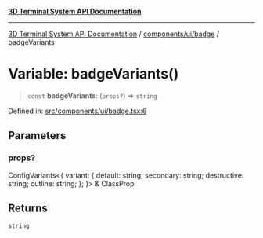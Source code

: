 [**3D Terminal System API Documentation**](../../../../README.md)

***

[3D Terminal System API Documentation](../../../../README.md) / [components/ui/badge](../README.md) / badgeVariants

# Variable: badgeVariants()

> `const` **badgeVariants**: (`props?`) => `string`

Defined in: [src/components/ui/badge.tsx:6](https://github.com/Dicommunitas/ThreeJS_Terminal_3D/blob/7f008de5f667c67ad17e0952a263ff2bb1038f7c/src/components/ui/badge.tsx#L6)

## Parameters

### props?

ConfigVariants\<\{ variant: \{ default: string; secondary: string; destructive: string; outline: string; \}; \}\> & ClassProp

## Returns

`string`
